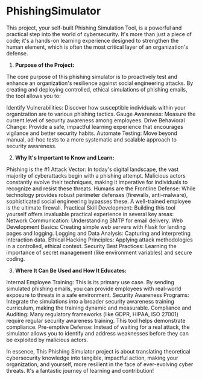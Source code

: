 # PhishingSimulator
This project, your self-built Phishing Simulation Tool, is a powerful and practical step into the world of cybersecurity. It's more than just a piece of code; it's a hands-on learning experience designed to strengthen the human element, which is often the most critical layer of an organization's defense.

1. **Purpose of the Project:**

The core purpose of this phishing simulator is to proactively test and enhance an organization's resilience against social engineering attacks. By creating and deploying controlled, ethical simulations of phishing emails, the tool allows you to:

Identify Vulnerabilities: Discover how susceptible individuals within your organization are to various phishing tactics.
Gauge Awareness: Measure the current level of security awareness among employees.
Drive Behavioral Change: Provide a safe, impactful learning experience that encourages vigilance and better security habits.
Automate Testing: Move beyond manual, ad-hoc tests to a more systematic and scalable approach to security awareness.

2. **Why It's Important to Know and Learn:**

Phishing is the #1 Attack Vector: In today's digital landscape, the vast majority of cyberattacks begin with a phishing attempt. Malicious actors constantly evolve their techniques, making it imperative for individuals to recognize and resist these threats.
Humans are the Frontline Defense: While technology provides robust perimeter defenses (firewalls, anti-malware), sophisticated social engineering bypasses these. A well-trained employee is the ultimate firewall.
Practical Skill Development: Building this tool yourself offers invaluable practical experience in several key areas:
Network Communication: Understanding SMTP for email delivery.
Web Development Basics: Creating simple web servers with Flask for landing pages and logging.
Logging and Data Analysis: Capturing and interpreting interaction data.
Ethical Hacking Principles: Applying attack methodologies in a controlled, ethical context.
Security Best Practices: Learning the importance of secret management (like environment variables) and secure coding.

3. **Where It Can Be Used and How It Educates:**
   
Internal Employee Training: This is its primary use case. By sending simulated phishing emails, you can provide employees with real-world exposure to threats in a safe environment.
Security Awareness Programs: Integrate the simulations into a broader security awareness training curriculum, making the training dynamic and measurable.
Compliance and Auditing: Many regulatory frameworks (like GDPR, HIPAA, ISO 27001) require regular security awareness training. This tool helps demonstrate compliance.
Pre-emptive Defense: Instead of waiting for a real attack, the simulator allows you to identify and address weaknesses before they can be exploited by malicious actors.

In essence, This Phishing Simulator project is about translating theoretical cybersecurity knowledge into tangible, impactful action, making your organization, and yourself, more resilient in the face of ever-evolving cyber threats. It's a fantastic journey of learning and contribution!
